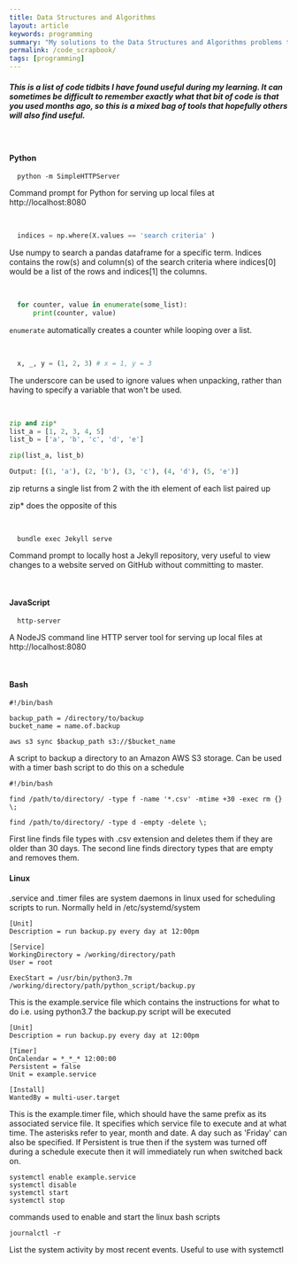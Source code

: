 ```yaml
---
title: Data Structures and Algorithms
layout: article
keywords: programming
summary: "My solutions to the Data Structures and Algorithms problems through Coursera."
permalink: /code_scrapbook/
tags: [programming]
---
```


##### This is a list of code tidbits I have found useful during my learning. It can sometimes be difficult to remember exactly what that bit of code is that you used months ago, so this is a mixed bag of tools that hopefully others will also find useful.

<br/>

#### Python
```
  python -m SimpleHTTPServer
```
Command prompt for Python for serving up local files at http://localhost:8080

<br/>

``` python
  indices = np.where(X.values == 'search criteria' )
```
Use numpy to search a pandas dataframe for a specific term. Indices contains the row(s) and column(s) of the search criteria where indices[0] would be a list of the rows and indices[1] the columns.

<br/>

``` python
  for counter, value in enumerate(some_list):
      print(counter, value)
```
`enumerate` automatically creates a counter while looping over a list.

<br/>

``` python
  x, _, y = (1, 2, 3) # x = 1, y = 3
```
The underscore can be used to ignore values when unpacking, rather than having to specify a variable that won't be used.

<br/>

``` python
zip and zip*
list_a = [1, 2, 3, 4, 5]
list_b = ['a', 'b', 'c', 'd', 'e']

zip(list_a, list_b)

Output: [(1, 'a'), (2, 'b'), (3, 'c'), (4, 'd'), (5, 'e')]
```
zip returns a single list from 2 with the ith element of each list paired up

zip* does the opposite of this

<br/>


```
  bundle exec Jekyll serve
```    
Command prompt to locally host a Jekyll repository, very useful to view changes to a website served on GitHub without committing to master.

<br/>

#### JavaScript


```
  http-server
```
A NodeJS command line HTTP server tool for serving up local files at http://localhost:8080

<br/>

#### Bash

```
#!/bin/bash

backup_path = /directory/to/backup
bucket_name = name.of.backup

aws s3 sync $backup_path s3://$bucket_name
```
A script to backup a directory to an Amazon AWS S3 storage. Can be used with a timer bash script to do this on a schedule

```
#!/bin/bash

find /path/to/directory/ -type f -name '*.csv' -mtime +30 -exec rm {} \;

find /path/to/directory/ -type d -empty -delete \;
```
First line finds file types with .csv extension and deletes them if they are older than 30 days.
The second line finds directory types that are empty and removes them.

#### Linux
.service and .timer files are system daemons in linux used for scheduling scripts to run.
Normally held in /etc/systemd/system

``` linux
[Unit]
Description = run backup.py every day at 12:00pm

[Service]
WorkingDirectory = /working/directory/path
User = root

ExecStart = /usr/bin/python3.7m /working/directory/path/python_script/backup.py
```
This is the example.service file which contains the instructions for what to do i.e. using python3.7 the backup.py script will be executed

``` linux
[Unit]
Description = run backup.py every day at 12:00pm

[Timer]
OnCalendar = *_*_* 12:00:00
Persistent = false
Unit = example.service

[Install]
WantedBy = multi-user.target
```
This is the example.timer file, which should have the same prefix as its associated service file. It specifies which service file to execute and at what time. The asterisks refer to year, month and date. A day such as 'Friday' can also be specified. If Persistent is true then if the system was turned off during a schedule execute then it will immediately run when switched back on.

``` linux
systemctl enable example.service
systemctl disable
systemctl start
systemctl stop
```
commands used to enable and start the linux bash scripts

``` linux
journalctl -r
```
List the system activity by most recent events. Useful to use with systemctl
